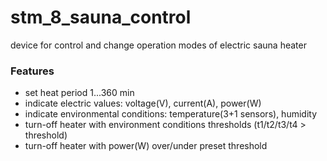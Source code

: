 # stm_8_sauna_control
device for control and change operation modes of electric sauna heater

### Features
- set heat period 1...360 min
- indicate electric values: voltage(V), current(A), power(W)
- indicate environmental conditions: temperature(3+1 sensors), humidity
- turn-off heater with environment conditions thresholds (t1/t2/t3/t4 > threshold)
- turn-off heater with power(W) over/under preset threshold



